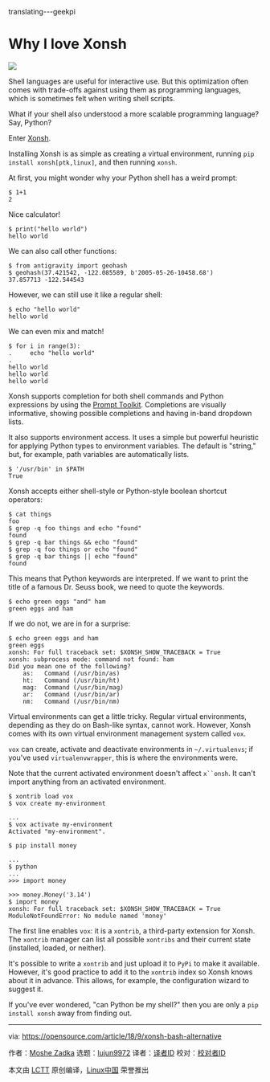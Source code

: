 translating---geekpi

Why I love Xonsh
======

![](https://opensource.com/sites/default/files/styles/image-full-size/public/lead-images/shelloff.png?itok=L8pjHXjW)

Shell languages are useful for interactive use. But this optimization often comes with trade-offs against using them as programming languages, which is sometimes felt when writing shell scripts.

What if your shell also understood a more scalable programming language? Say, Python?

Enter [Xonsh][1].

Installing Xonsh is as simple as creating a virtual environment, running `pip install xonsh[ptk,linux]`, and then running `xonsh`.

At first, you might wonder why your Python shell has a weird prompt:
```
$ 1+1
2
```

Nice calculator!
```
$ print("hello world")
hello world
```

We can also call other functions:
```
$ from antigravity import geohash
$ geohash(37.421542, -122.085589, b'2005-05-26-10458.68')
37.857713 -122.544543
```

However, we can still use it like a regular shell:
```
$ echo "hello world"
hello world
```

We can even mix and match!
```
$ for i in range(3):
.     echo "hello world"
.
hello world
hello world
hello world
```

Xonsh supports completion for both shell commands and Python expressions by using the [Prompt Toolkit][2]. Completions are visually informative, showing possible completions and having in-band dropdown lists.

It also supports environment access. It uses a simple but powerful heuristic for applying Python types to environment variables. The default is "string," but, for example, path variables are automatically lists.
```
$ '/usr/bin' in $PATH
True
```

Xonsh accepts either shell-style or Python-style boolean shortcut operators:
```
$ cat things
foo
$ grep -q foo things and echo "found"
found
$ grep -q bar things && echo "found"
$ grep -q foo things or echo "found"
$ grep -q bar things || echo "found"
found
```

This means that Python keywords are interpreted. If we want to print the title of a famous Dr. Seuss book, we need to quote the keywords.
```
$ echo green eggs "and" ham
green eggs and ham
```

If we do not, we are in for a surprise:
```
$ echo green eggs and ham
green eggs
xonsh: For full traceback set: $XONSH_SHOW_TRACEBACK = True
xonsh: subprocess mode: command not found: ham
Did you mean one of the following?
    as:   Command (/usr/bin/as)
    ht:   Command (/usr/bin/ht)
    mag:  Command (/usr/bin/mag)
    ar:   Command (/usr/bin/ar)
    nm:   Command (/usr/bin/nm)
```

Virtual environments can get a little tricky. Regular virtual environments, depending as they do on Bash-like syntax, cannot work. However, Xonsh comes with its own virtual environment management system called `vox`.

`vox` can create, activate and deactivate environments in `~/.virtualenvs`; if you've used `virtualenvwrapper`, this is where the environments were.

Note that the current activated environment doesn't affect `x``onsh`. It can't import anything from an activated environment.
```
$ xontrib load vox
$ vox create my-environment                                                    
...
$ vox activate my-environment        
Activated "my-environment".                                                    
$ pip install money                                                            
...
$ python                                                              
...
>>> import money                                                              
>>> money.Money('3.14')                        
$ import money
xonsh: For full traceback set: $XONSH_SHOW_TRACEBACK = True
ModuleNotFoundError: No module named 'money'
```

The first line enables `vox`: it is a `xontrib`, a third-party extension for Xonsh. The `xontrib` manager can list all possible `xontribs` and their current state (installed, loaded, or neither).

It's possible to write a `xontrib` and just upload it to `PyPi` to make it available. However, it's good practice to add it to the `xontrib` index so Xonsh knows about it in advance. This allows, for example, the configuration wizard to suggest it.

If you've ever wondered, "can Python be my shell?" then you are only a `pip install xonsh` away from finding out.

--------------------------------------------------------------------------------

via: https://opensource.com/article/18/9/xonsh-bash-alternative

作者：[Moshe Zadka][a]
选题：[lujun9972](https://github.com/lujun9972)
译者：[译者ID](https://github.com/译者ID)
校对：[校对者ID](https://github.com/校对者ID)

本文由 [LCTT](https://github.com/LCTT/TranslateProject) 原创编译，[Linux中国](https://linux.cn/) 荣誉推出

[a]: https://opensource.com/users/moshez
[1]: https://xon.sh/
[2]: https://python-prompt-toolkit.readthedocs.io/en/master/
